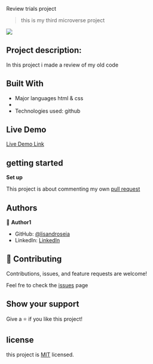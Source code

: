 Review trials project

> this is my third microverse project

<img src="./assets/imgs/screenshot.png">

## Project description:
 
 In this project i made a review of my old code

## Built With

- Major languages
html & css
- 
- Technologies used:
  github

## Live Demo

[Live Demo Link](https://lisandroseia.github.io/Portfolio/)

## getting started
**Set up**

This project is about commenting my own [pull request]()

## Authors

👤 **Author1**

- GitHub: [@lisandroseia](https://github.com/lisandroseia)
- LinkedIn: [LinkedIn](https://www.linkedin.com/in/lisandro-seia-295120225/)

## 🤝 Contributing

Contributions, issues, and feature requests are welcome!

Feel fre to check the [issues](https://github.com/lisandroseia/Portfolio/issues) page

## Show your support

Give a ⭐️ if you like this project!

## license

this project is [MIT](https://github.com/lisandroseia/REVIEW-MYSELF/blob/main/LICENSE) licensed.